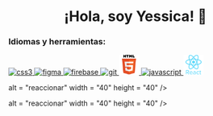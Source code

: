 <!-- ### ¡Hola, soy Yessica!👋 -->

<!--
**Yessica300417/Yessica300417** is a ✨ _special_ ✨ repository because its `README.md` (this file) appears on your GitHub profile.

Here are some ideas to get you started:

- 🔭 I’m currently working on ...
- 🌱 I’m currently learning ...
- 👯 I’m looking to collaborate on ...
- 🤔 I’m looking for help with ...
- 💬 Ask me about ...
- 📫 How to reach me: ...
- 😄 Pronouns: ...
- ⚡ Fun fact: ...
-->

<h1 align = "center"> ¡Hola, soy Yessica! 👋 </h1>

<h3 align = "left"> Idiomas y herramientas: </h3>
<p align = "left"> <a href="https://www.w3schools.com/css/" target="_blank"> <img src = "https://raw.githubusercontent.com/devicons/devicon /master/icons/css3/css3-original-wordmark.svg "alt =" css3 "width =" 40 "height =" 40 "/> </a> <a href =" https://www.figma.com / "target =" _ blank "> <img src =" https://www.vectorlogo.zone/logos/figma/figma-icon.svg "alt =" figma "width =" 40 "height =" 40 "/> </a> <a href="https://firebase.google.com/" target="_blank"> <img src = "https://www.vectorlogo.zone/logos/firebase/firebase-icon.svg "alt =" firebase "width =" 40 "height = "40" /> </a> <a href="https://git-scm.com/" target="_blank"> <img src = "https://www.vectorlogo.zone/logos/ git-scm / git-scm-icon.svg "alt =" git "width =" 40 "height =" 40 "/> </a> <a href =" https://www.w3.org/html/ "target =" _ blank "> <img src =" https://raw.githubusercontent.com/devicons/devicon/master/icons/html5/html5-original-wordmark.svg "alt =" html5 "width =" 40 " height = "40" /> </a> <a href="https://developer.mozilla.org/en-US/docs/Web/JavaScript" target="_blank"> <img src = "https: / /raw.githubusercontent.com / devicons / devicon / master / icons / javascript / javascript-original.svg "alt =" javascript "width =" 40 "height =" 40 "/> </a> <a href =" https: // reactjs. org / "target =" _ blank "> <img src =" https://raw.githubusercontent.com/devicons/devicon/master/icons/react/react-original-wordmark.svg "alt =" reaccionar "width =" 40 "altura =" 40 "/> </a> </p>alt = "reaccionar" width = "40" height = "40" /> </a> </p>alt = "reaccionar" width = "40" height = "40" /> </a> </p>

